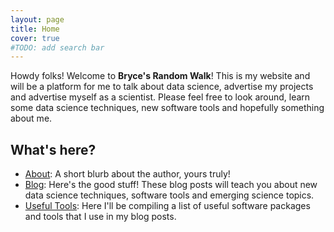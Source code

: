 ```yaml
---
layout: page
title: Home
cover: true
#TODO: add search bar
---
```

Howdy folks! Welcome to **Bryce's Random Walk**! This is my website and will be a platform for me to talk about data science, 
advertise my projects and advertise myself as a scientist. Please feel free to look around, learn some data science techniques, 
new software tools and hopefully something about me.

## What's here?
- [About](https://bmanubay.github.io/about/): A short blurb about the author, yours truly!
- [Blog](https://bmanubay.github.io/blog/): Here's the good stuff! These blog posts will teach you about new data science techniques, software tools and emerging science topics.
- [Useful Tools](https://bmanubay.github.io/useful_tools/): Here I'll be compiling a list of useful software packages and tools that I use in my blog posts.
